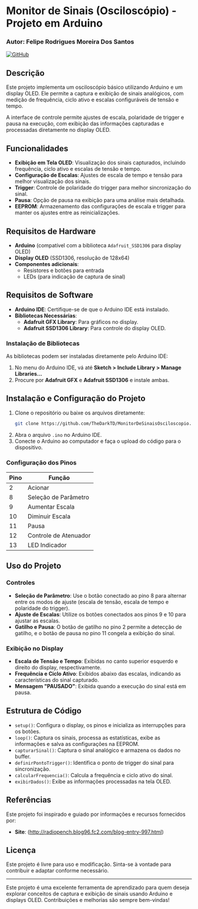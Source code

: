 # Monitor de Sinais (Osciloscópio) - Projeto em Arduino

### Autor: Felipe Rodrigues Moreira Dos Santos
[![GitHub](https://img.shields.io/badge/GitHub-Perfil-informational)](https://github.com/TheDarkTD)

## Descrição
Este projeto implementa um osciloscópio básico utilizando Arduino e um display OLED. Ele permite a captura e exibição de sinais analógicos, com medição de frequência, ciclo ativo e escalas configuráveis de tensão e tempo.

A interface de controle permite ajustes de escala, polaridade de trigger e pausa na execução, com exibição das informações capturadas e processadas diretamente no display OLED.

## Funcionalidades
- **Exibição em Tela OLED**: Visualização dos sinais capturados, incluindo frequência, ciclo ativo e escalas de tensão e tempo.
- **Configuração de Escalas**: Ajustes de escala de tempo e tensão para melhor visualização dos sinais.
- **Trigger**: Controle de polaridade do trigger para melhor sincronização do sinal.
- **Pausa**: Opção de pausa na exibição para uma análise mais detalhada.
- **EEPROM**: Armazenamento das configurações de escala e trigger para manter os ajustes entre as reinicializações.

## Requisitos de Hardware
- **Arduino** (compatível com a biblioteca `Adafruit_SSD1306` para display OLED)
- **Display OLED** (SSD1306, resolução de 128x64)
- **Componentes adicionais**:
  - Resistores e botões para entrada
  - LEDs (para indicação de captura de sinal)

## Requisitos de Software
- **Arduino IDE**: Certifique-se de que o Arduino IDE está instalado.
- **Bibliotecas Necessárias**:
  - **Adafruit GFX Library**: Para gráficos no display.
  - **Adafruit SSD1306 Library**: Para controle do display OLED.

### Instalação de Bibliotecas
As bibliotecas podem ser instaladas diretamente pelo Arduino IDE:
1. No menu do Arduino IDE, vá até **Sketch > Include Library > Manage Libraries...**
2. Procure por **Adafruit GFX** e **Adafruit SSD1306** e instale ambas.

## Instalação e Configuração do Projeto
1. Clone o repositório ou baixe os arquivos diretamente:
   ```bash
   git clone https://github.com/TheDarkTD/MonitorDeSinaisOsciloscopio.git
   ```
2. Abra o arquivo `.ino` no Arduino IDE.
3. Conecte o Arduino ao computador e faça o upload do código para o dispositivo.

### Configuração dos Pinos
| Pino | Função                |
|------|------------------------|
| 2    | Acionar               |
| 8    | Seleção de Parâmetro  |
| 9    | Aumentar Escala       |
| 10   | Diminuir Escala       |
| 11   | Pausa                 |
| 12   | Controle de Atenuador |
| 13   | LED Indicador         |

## Uso do Projeto

### Controles
- **Seleção de Parâmetro**: Use o botão conectado ao pino 8 para alternar entre os modos de ajuste (escala de tensão, escala de tempo e polaridade do trigger).
- **Ajuste de Escalas**: Utilize os botões conectados aos pinos 9 e 10 para ajustar as escalas.
- **Gatilho e Pausa**: O botão de gatilho no pino 2 permite a detecção de gatilho, e o botão de pausa no pino 11 congela a exibição do sinal.

### Exibição no Display
- **Escala de Tensão e Tempo**: Exibidas no canto superior esquerdo e direito do display, respectivamente.
- **Frequência e Ciclo Ativo**: Exibidos abaixo das escalas, indicando as características do sinal capturado.
- **Mensagem "PAUSADO"**: Exibida quando a execução do sinal está em pausa.

## Estrutura de Código
- `setup()`: Configura o display, os pinos e inicializa as interrupções para os botões.
- `loop()`: Captura os sinais, processa as estatísticas, exibe as informações e salva as configurações na EEPROM.
- `capturarSinal()`: Captura o sinal analógico e armazena os dados no buffer.
- `definirPontoTrigger()`: Identifica o ponto de trigger do sinal para sincronização.
- `calcularFrequencia()`: Calcula a frequência e ciclo ativo do sinal.
- `exibirDados()`: Exibe as informações processadas na tela OLED.

## Referências
Este projeto foi inspirado e guiado por informações e recursos fornecidos por:
- **Site**: (http://radiopench.blog96.fc2.com/blog-entry-997.html)


## Licença
Este projeto é livre para uso e modificação. Sinta-se à vontade para contribuir e adaptar conforme necessário.

---

Este projeto é uma excelente ferramenta de aprendizado para quem deseja explorar conceitos de captura e exibição de sinais usando Arduino e displays OLED. Contribuições e melhorias são sempre bem-vindas!
